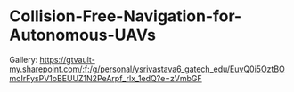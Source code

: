 # Collision-Free-Navigation-for-Autonomous-UAVs

Gallery: https://gtvault-my.sharepoint.com/:f:/g/personal/ysrivastava6_gatech_edu/EuvQ0i5OztBOmoIrFysPV1oBEUUZ1N2PeArpf_rlx_1edQ?e=zVmbGF
